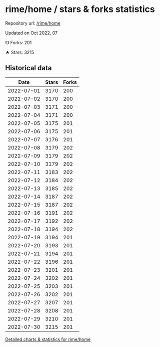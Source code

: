# rime/home / stars & forks statistics

Repository url: [/rime/home](https://github.com/rime/home)

Updated on Oct 2022, 07

☋ Forks: 201

★ Stars: 3215

## Historical data
| Date | Stars | Forks |
|------|-------|-------|
| 2022-07-01 | 3170 | 200 | 
| 2022-07-02 | 3170 | 200 | 
| 2022-07-03 | 3171 | 200 | 
| 2022-07-04 | 3171 | 200 | 
| 2022-07-05 | 3175 | 201 | 
| 2022-07-06 | 3175 | 201 | 
| 2022-07-07 | 3176 | 201 | 
| 2022-07-08 | 3179 | 202 | 
| 2022-07-09 | 3179 | 202 | 
| 2022-07-10 | 3179 | 202 | 
| 2022-07-11 | 3183 | 202 | 
| 2022-07-12 | 3184 | 202 | 
| 2022-07-13 | 3185 | 202 | 
| 2022-07-14 | 3187 | 202 | 
| 2022-07-15 | 3187 | 202 | 
| 2022-07-16 | 3191 | 202 | 
| 2022-07-17 | 3192 | 202 | 
| 2022-07-18 | 3194 | 202 | 
| 2022-07-19 | 3194 | 201 | 
| 2022-07-20 | 3193 | 201 | 
| 2022-07-21 | 3194 | 201 | 
| 2022-07-22 | 3196 | 201 | 
| 2022-07-23 | 3201 | 201 | 
| 2022-07-24 | 3202 | 201 | 
| 2022-07-25 | 3203 | 201 | 
| 2022-07-26 | 3202 | 201 | 
| 2022-07-27 | 3207 | 201 | 
| 2022-07-28 | 3208 | 201 | 
| 2022-07-29 | 3210 | 201 | 
| 2022-07-30 | 3215 | 201 | 


[Detailed charts & statistics for rime/home](https://reviewgithub.com/rep/rime/home)
